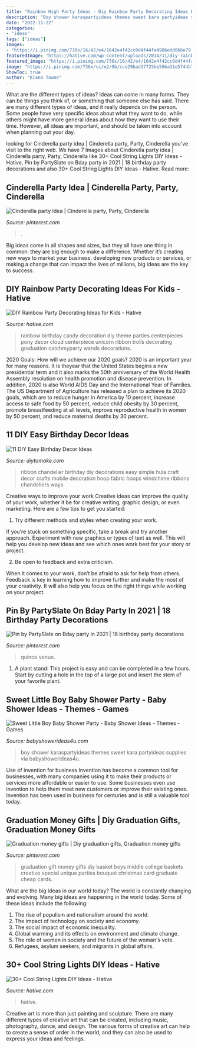```yaml
---
title: "Rainbow High Party Ideas - Diy Rainbow Party Decorating Ideas For Kids"
description: "Boy shower karaspartyideas themes sweet kara partyideas supplies via babyshowerideas4u"
date: "2022-11-22"
categories:
- "ideas"
tags: ["ideas"]
images:
- "https://i.pinimg.com/736x/16/42/e4/1642e4f42cc0d4f44fa4986edd866e79.jpg"
featuredImage: "https://hative.com/wp-content/uploads/2014/11/diy-rainbow-party-decorating-ideas/4-candy-decoration.jpg"
featured_image: "https://i.pinimg.com/736x/16/42/e4/1642e4f42cc0d4f44fa4986edd866e79.jpg"
image: "https://i.pinimg.com/736x/cc/e2/9b/cce29bad37725be50ba31e5744b7dfd0--graduation-diy-graduation-parties.jpg"
ShowToc: true
author: "Kiana Towne"
---
```



What are the different types of ideas?
Ideas can come in many forms. They can be things you think of, or something that someone else has said. There are many different types of ideas, and it really depends on the person. Some people have very specific ideas about what they want to do, while others might have more general ideas about how they want to use their time. However, all ideas are important, and should be taken into account when planning out your day.

	

		
looking for Cinderella party idea | Cinderella party, Party, Cinderella you've visit to the right web. We have 7 Images about Cinderella party idea | Cinderella party, Party, Cinderella like 30+ Cool String Lights DIY Ideas - Hative, Pin by PartySlate on Bday party in 2021 | 18 birthday party decorations and also 30+ Cool String Lights DIY Ideas - Hative. Read more:
		
    
## Cinderella Party Idea | Cinderella Party, Party, Cinderella

<img loading=lazy src="https://i.pinimg.com/736x/29/cc/b5/29ccb5670e720bba8f8a5a3bad92d5bb--cinderella-party.jpg" onerror="this.onerror=null;this.src='https://tse2.mm.bing.net/th?id=OIP.9GxRwUJN6jgIcrh9xLs6DQHaNK&amp;pid=15.1';" alt="Cinderella party idea | Cinderella party, Party, Cinderella">

_Source: pinterest.com_

>. 

	

Big ideas come in all shapes and sizes, but they all have one thing in common: they are big enough to make a difference. Whether it’s creating new ways to market your business, developing new products or services, or making a change that can impact the lives of millions, big ideas are the key to success.

    
## DIY Rainbow Party Decorating Ideas For Kids - Hative

<img loading=lazy src="https://hative.com/wp-content/uploads/2014/11/diy-rainbow-party-decorating-ideas/4-candy-decoration.jpg" onerror="this.onerror=null;this.src='https://tse2.mm.bing.net/th?id=OIP.GfTxgQhCKywEmuWykiSTCAHaLG&amp;pid=15.1';" alt="DIY Rainbow Party Decorating Ideas for Kids - Hative">

_Source: hative.com_

>rainbow birthday candy decoration diy theme parties centerpieces pony decor cloud centerpiece unicorn ribbon trolls decorating graduation catchmyparty wands decorations. 

	

2020 Goals: How will we achieve our 2020 goals?
2020 is an important year for many reasons. It is theyear that the United States begins a new presidential term and it also marks the 50th anniversary of the World Health Assembly resolution on health promotion and disease prevention. In addition, 2020 is also World AIDS Day and the International Year of Families. 
The US Department of Agriculture has released a plan to achieve its 2020 goals, which are to reduce hunger in America by 10 percent, increase access to safe food by 50 percent, reduce child obesity by 30 percent, promote breastfeeding at all levels, improve reproductive health in women by 50 percent, and reduce maternal deaths by 30 percent.

    
## 11 DIY Easy Birthday Decor Ideas

<img loading=lazy src="https://www.diytomake.com/wp-content/uploads/2015/09/Ribbon-Chandelier.jpg" onerror="this.onerror=null;this.src='https://tse1.mm.bing.net/th?id=OIP.noenl1HCBNMYO8N7IZNtBQHaLH&amp;pid=15.1';" alt="11 DIY Easy Birthday Decor Ideas">

_Source: diytomake.com_

>ribbon chandelier birthday diy decorations easy simple hula craft decor crafts mobile decoration hoop fabric hoops windchime ribbons chandeliers ways. 

	

Creative ways to improve your work
Creative ideas can improve the quality of your work, whether it be for creative writing, graphic design, or even marketing. Here are a few tips to get you started:
1. Try different methods and styles when creating your work.

If you’re stuck on something specific, take a break and try another approach. Experiment with new graphics or types of text as well. This will help you develop new ideas and see which ones work best for your story or project.

2. Be open to feedback and extra criticism.

When it comes to your work, don’t be afraid to ask for help from others. Feedback is key in learning how to improve further and make the most of your creativity. It will also help you focus on the right things while working on your project.


    
## Pin By PartySlate On Bday Party In 2021 | 18 Birthday Party Decorations

<img loading=lazy src="https://i.pinimg.com/736x/16/42/e4/1642e4f42cc0d4f44fa4986edd866e79.jpg" onerror="this.onerror=null;this.src='https://tse3.mm.bing.net/th?id=OIP.AGEK7LF8syRHX5_1vNEGHwHaLH&amp;pid=15.1';" alt="Pin by PartySlate on Bday party in 2021 | 18 birthday party decorations">

_Source: pinterest.com_

>quince venue. 

	

1. A plant stand: This project is easy and can be completed in a few hours. Start by cutting a hole in the top of a large pot and insert the stem of your favorite plant.

    
## Sweet Little Boy Baby Shower Party - Baby Shower Ideas - Themes - Games

<img loading=lazy src="http://babyshowerideas4u.com/wp-content/uploads/2014/01/boy-3.jpg" onerror="this.onerror=null;this.src='https://tse2.mm.bing.net/th?id=OIP.joWkW-hPzM2g0d8OepztBAHaE8&amp;pid=15.1';" alt="Sweet Little Boy Baby Shower Party - Baby Shower Ideas - Themes - Games">

_Source: babyshowerideas4u.com_

>boy shower karaspartyideas themes sweet kara partyideas supplies via babyshowerideas4u. 

	

Use of invention for business
Invention has become a common tool for businesses, with many companies using it to make their products or services more affordable or easier to use. Some businesses even use invention to help them meet new customers or improve their existing ones. Invention has been used in business for centuries and is still a valuable tool today.

    
## Graduation Money Gifts | Diy Graduation Gifts, Graduation Money Gifts

<img loading=lazy src="https://i.pinimg.com/736x/cc/e2/9b/cce29bad37725be50ba31e5744b7dfd0--graduation-diy-graduation-parties.jpg" onerror="this.onerror=null;this.src='https://tse2.mm.bing.net/th?id=OIP.YfazLLdZMjImpxMp8UgkigHaJ3&amp;pid=15.1';" alt="Graduation money gifts | Diy graduation gifts, Graduation money gifts">

_Source: pinterest.com_

>graduation gift money gifts diy basket boys middle college baskets creative special unique parties bouquet christmas card graduate cheap cards. 

	

What are the big ideas in our world today?
The world is constantly changing and evolving. Many big ideas are happening in the world today. Some of these ideas include the following:
1. The rise of populism and nationalism around the world.
2. The impact of technology on society and economy.
3. The social impact of economic inequality. 
4. Global warming and its effects on environment and climate change. 
5. The role of women in society and the future of the woman's vote. 
6. Refugees, asylum seekers, and migrants in global affairs. 

    
## 30+ Cool String Lights DIY Ideas - Hative

<img loading=lazy src="http://hative.com/wp-content/uploads/2015/01/string-lights-diy-ideas/7-string-lights-diy-ideas.jpg" onerror="this.onerror=null;this.src='https://tse2.mm.bing.net/th?id=OIP.YEEweGHGFbA0n5-Bs02HpQHaLL&amp;pid=15.1';" alt="30+ Cool String Lights DIY Ideas - Hative">

_Source: hative.com_

>hative. 

	

Creative art is more than just painting and sculpture. There are many different types of creative art that can be created, including music, photography, dance, and design. The various forms of creative art can help to create a sense of order in the world, and they can also be used to express your ideas and feelings.

